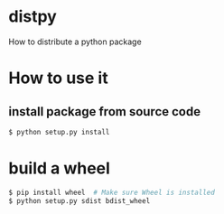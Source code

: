 # distpy
How to distribute a python package

# How to use it
## install package from source code
```bash
$ python setup.py install
```

# build a wheel
```bash
$ pip install wheel  # Make sure Wheel is installed
$ python setup.py sdist bdist_wheel
```